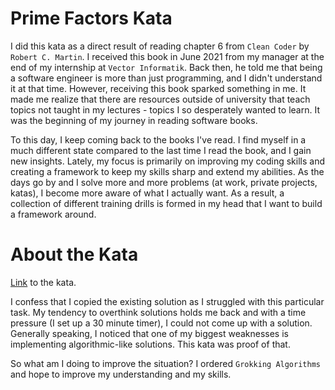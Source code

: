 # Prime Factors Kata

I did this kata as a direct result of reading chapter 6 from `Clean Coder` by `Robert C. Martin`. I received this book in June 2021 from my manager at the end of my internship at `Vector Informatik`. Back then, he told me that being a software engineer is more than just programming, and I didn't understand it at that time. However, receiving this book sparked something in me. It made me realize that there are resources outside of university that teach topics not taught in my lectures - topics I so desperately wanted to learn. It was the beginning of my journey in reading software books.

To this day, I keep coming back to the books I've read. I find myself in a much different state compared to the last time I read the book, and I gain new insights. Lately, my focus is primarily on improving my coding skills and creating a framework to keep my skills sharp and extend my abilities. As the days go by and I solve more and more problems (at work, private projects, katas), I become more aware of what I actually want. As a result, a collection of different training drills is formed in my head that I want to build a framework around.

# About the Kata

[Link](http://butunclebob.com/ArticleS.UncleBob.ThePrimeFactorsKata) to the kata.

I confess that I copied the existing solution as I struggled with this particular task. My tendency to overthink solutions holds me back and with a time pressure (I set up a 30 minute timer), I could not come up with a solution. Generally speaking, I noticed that one of my biggest weaknesses is implementing algorithmic-like solutions. This kata was proof of that.

So what am I doing to improve the situation? I ordered `Grokking Algorithms` and hope to improve my understanding and my skills.